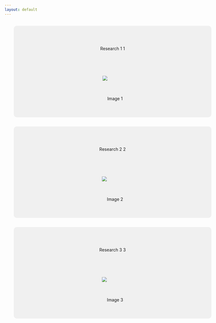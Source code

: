 ```yaml
---
layout: default
---
```





<div class="box">
    <p>Research 1 1</p> <!-- Text -->
    <img src="/path/to/image1.jpg" alt="Image 1"> <!-- Image -->
</div>

<div class="box">
    <p>Research 2 2</p> <!-- Text -->
    <img src="/path/to/image2.jpg" alt="Image 2"> <!-- Image -->
</div>

<div class="box">
    <p>Research 3 3</p> <!-- Text -->
    <img src="/path/to/image3.jpg" alt="Image 3"> <!-- Image -->
</div>













<style>
.box {
    width: 650px;
    height: 300px;
    margin: 30px;
    background-color: #f0f0f0;
    text-align: center;
    line-height: 150px;
    transition: background-color 0.5s;
    border-radius: 10px; /* Added this line */
}

.box:hover {
    background-color: #ddd;
}
</style>